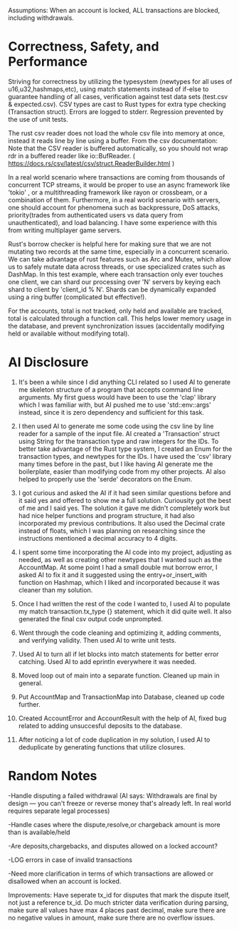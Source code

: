 Assumptions: When an account is locked, ALL transactions are blocked, including withdrawals.

# Correctness, Safety, and Performance

Striving for correctness by utilizing the typesystem (newtypes for all uses of u16,u32,hashmaps,etc), using match statements instead of if-else to guarantee handling of all cases, verification against test data sets (test.csv & expected.csv). CSV types are cast to Rust types for extra type checking (Transaction struct). Errors are logged to stderr. Regression prevented by the use of unit tests.

The rust csv reader does not load the whole csv file into memory at once, instead it reads line by line using a buffer. From the csv documentation: Note that the CSV reader is buffered automatically, so you should not wrap rdr in a buffered reader like io::BufReader.
( https://docs.rs/csv/latest/csv/struct.ReaderBuilder.html )

In a real world scenario where transactions are coming from thousands of concurrent TCP streams, it would be proper to use an async framework like 'tokio' , or a multithreading framework like rayon or crossbeam, or a combination of them. Furthermore, in a real world scenario with servers, one should account for phenomena such as backpressure, DoS attacks, priority(trades from authenticated users vs data query from unauthenticated), and load balancing. I have some experience with this from writing multiplayer game servers.

Rust's borrow checker is helpful here for making sure that we are not mutating two records at the same time, especially in a concurrent scenario. We can take advantage of rust features such as Arc and Mutex, which allow us to safely mutate data across threads, or use specialized crates such as DashMap. In this test example, where each transaction only ever touches one client, we can shard our processing over 'N' servers by keying each shard to client by 'client_id % N'. Shards can be dynamically expanded using a ring buffer (complicated but effective!).

For the accounts, total is not tracked, only held and available are tracked, total is calculated through a function call. This helps lower memory usage in the database, and prevent synchronization issues (accidentally modifying held or available without modifying total).

# AI Disclosure

1. It's been a while since I did anything CLI related so I used AI to generate me skeleton structure of a program that accepts command line arguments. My first guess would have been to use the 'clap' library which I was familiar with, but AI pushed me to use 'std::env::args' instead, since it is zero dependency and sufficient for this task.

2. I then used AI to generate me some code using the csv line by line reader for a sample of the input file. AI created a 'Transaction' struct using String for the transaction type and raw integers for the IDs. To better take advantage of the Rust type system, I created an Enum for the transaction types, and newtypes for the IDs. I have used the 'csv' library many times before in the past, but I like having AI generate me the boilerplate, easier than modifying code from my other projects. AI also helped to properly use the 'serde' decorators on the Enum.

3. I got curious and asked the AI if it had seen similar questions before and it said yes and offered to show me a full solution. Curiousity got the best of me and I said yes. The solution it gave me didn't completely work but had nice helper functions and program structure, it had also incorporated my previous contributions. It also used the Decimal crate instead of floats, which I was planning on researching since the instructions mentioned a decimal accuracy to 4 digits.

4. I spent some time incorporating the AI code into my project, adjusting as needed, as well as creating other newtypes that I wanted such as the AccountMap. At some point I had a small double mut borrow error, I asked AI to fix it and it suggested using the entry+or_insert_with function on Hashmap, which I liked and incorporated because it was cleaner than my solution.

5. Once I had written the rest of the code I wanted to, I used AI to populate my  match transaction.tx_type {} statement, which it did quite well. It also generated the final csv output code unprompted.

6. Went through the code cleaning and optimizing it, adding comments, and verifying validity. Then used AI to write unit tests.

7. Used AI to turn all if let blocks into match statements for better error catching. Used AI to add eprintln everywhere it was needed.

8. Moved loop out of main into a separate function. Cleaned up main in general.

9. Put AccountMap and TransactionMap into Database, cleaned up code further.

10. Created AccountError and AccountResult with the help of AI, fixed bug related to adding unsuccesful deposits to the database.

11. After noticing a lot of code duplication in my solution, I used AI to deduplicate by generating functions that utilize closures.

# Random Notes

-Handle disputing a failed withdrawal (AI says: Withdrawals are final by design — you can't freeze or reverse money that's already left. In real world requires separate legal processes)

-Handle cases where the dispute,resolve,or chargeback amount is more than is available/held

-Are deposits,chargebacks, and disputes allowed on a locked account?

-LOG errors in case of invalid transactions

-Need more clarification in terms of which transactions are allowed or disallowed when an account is locked.

Improvements: Have seperate tx_id for disputes that mark the dispute itself, not just a reference tx_id. Do much stricter data verification during parsing, make sure all values have max 4 places past decimal, make sure there are no negative values in amount, make sure there are no overflow issues.
